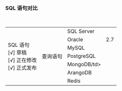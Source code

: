 

<table style="display:none;">
<tr>
    <td rowspan="7"> 文件状态：<br/>
        [√] 草稿<br/>
        [√] 正在修改<br/>
        [√] 正式发布 
    </td>
    <td>文件标识：</td>
    <td> </td>
</tr>
<tr>
    <td>当前版本：</td>
    <td>2.7</td>
</tr>
<tr>
    <td>作    者：</td>
    <td></td>
</tr>
<tr>
    <td>创建日期：</td>
    <td></td>
</tr>
<tr>
    <td>最后更新：</td>
    <td></td>
</tr>
<tr>
    <td>密    级：</td>
    <td></td>
</tr>
<tr>
    <td>版权说明：</td>
    <td></td>
</tr>
</table>

<h3>SQL 语句对比</h3>
<div>
     <table>
     <tr>
        <td rowspan="7"> SQL 语句<br/>
            [√] 草稿<br/>
            [√] 正在修改<br/>
            [√] 正式发布 
        </td>
        <td rowspan="7">查询语句</td>
        <td>SQL Server</td>
        <td> </td>
    </tr>
    <tr>
        <td>Oracle</td>
        <td>2.7</td>
    </tr>
    <tr>
        <td>MySQL</td>
        <td></td>
    </tr>
    <tr>
        <td>PostgreSQL</td>
        <td></td>
    </tr>
    <tr>
        <td>MongoDB/td>
        <td></td>
    </tr>
    <tr>
        <td>ArangoDB</td>
        <td></td>
    </tr>
    <tr>
        <td>Redis</td>
        <td></td>
    </tr>
    </table>  
</div>
